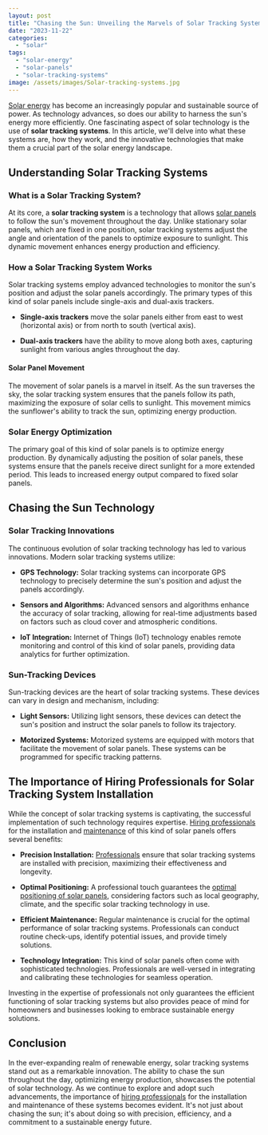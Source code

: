 ```yaml
---
layout: post
title: "Chasing the Sun: Unveiling the Marvels of Solar Tracking Systems"
date: "2023-11-22"
categories: 
  - "solar"
tags: 
  - "solar-energy"
  - "solar-panels"
  - "solar-tracking-systems"
image: /assets/images/Solar-tracking-systems.jpg
---
```


[Solar energy](/understanding-solar-panel-energy/) has become an increasingly popular and sustainable source of power. As technology advances, so does our ability to harness the sun's energy more efficiently. One fascinating aspect of solar technology is the use of **solar tracking systems**. In this article, we'll delve into what these systems are, how they work, and the innovative technologies that make them a crucial part of the solar energy landscape.

## Understanding Solar Tracking Systems

### What is a Solar Tracking System?

At its core, a **solar tracking system** is a technology that allows [solar panels](/solar-panel-types/) to follow the sun's movement throughout the day. Unlike stationary solar panels, which are fixed in one position, solar tracking systems adjust the angle and orientation of the panels to optimize exposure to sunlight. This dynamic movement enhances energy production and efficiency.

### How a Solar Tracking System Works

Solar tracking systems employ advanced technologies to monitor the sun's position and adjust the solar panels accordingly. The primary types of this kind of solar panels include single-axis and dual-axis trackers.

- **Single-axis trackers** move the solar panels either from east to west (horizontal axis) or from north to south (vertical axis).

- **Dual-axis trackers** have the ability to move along both axes, capturing sunlight from various angles throughout the day.

#### Solar Panel Movement

The movement of solar panels is a marvel in itself. As the sun traverses the sky, the solar tracking system ensures that the panels follow its path, maximizing the exposure of solar cells to sunlight. This movement mimics the sunflower's ability to track the sun, optimizing energy production.

### Solar Energy Optimization

The primary goal of this kind of solar panels is to optimize energy production. By dynamically adjusting the position of solar panels, these systems ensure that the panels receive direct sunlight for a more extended period. This leads to increased energy output compared to fixed solar panels.

## Chasing the Sun Technology

### Solar Tracking Innovations

The continuous evolution of solar tracking technology has led to various innovations. Modern solar tracking systems utilize:

- **GPS Technology:** Solar tracking systems can incorporate GPS technology to precisely determine the sun's position and adjust the panels accordingly.

- **Sensors and Algorithms:** Advanced sensors and algorithms enhance the accuracy of solar tracking, allowing for real-time adjustments based on factors such as cloud cover and atmospheric conditions.

- **IoT Integration:** Internet of Things (IoT) technology enables remote monitoring and control of this kind of solar panels, providing data analytics for further optimization.

### Sun-Tracking Devices

Sun-tracking devices are the heart of solar tracking systems. These devices can vary in design and mechanism, including:

- **Light Sensors:** Utilizing light sensors, these devices can detect the sun's position and instruct the solar panels to follow its trajectory.

- **Motorized Systems:** Motorized systems are equipped with motors that facilitate the movement of solar panels. These systems can be programmed for specific tracking patterns.

## The Importance of Hiring Professionals for Solar Tracking System Installation

While the concept of solar tracking systems is captivating, the successful implementation of such technology requires expertise. [Hiring professionals](/how-to-choose-right-solar-installer/) for the installation and [maintenance](/how-to-clean-solar-panels/) of this kind of solar panels offers several benefits:

- **Precision Installation:** [Professionals](/) ensure that solar tracking systems are installed with precision, maximizing their effectiveness and longevity.

- **Optimal Positioning:** A professional touch guarantees the [optimal positioning of solar panels](/optimal-solar-angle/), considering factors such as local geography, climate, and the specific solar tracking technology in use.

- **Efficient Maintenance:** Regular maintenance is crucial for the optimal performance of solar tracking systems. Professionals can conduct routine check-ups, identify potential issues, and provide timely solutions.

- **Technology Integration:** This kind of solar panels often come with sophisticated technologies. Professionals are well-versed in integrating and calibrating these technologies for seamless operation.

Investing in the expertise of professionals not only guarantees the efficient functioning of solar tracking systems but also provides peace of mind for homeowners and businesses looking to embrace sustainable energy solutions.

## Conclusion

In the ever-expanding realm of renewable energy, solar tracking systems stand out as a remarkable innovation. The ability to chase the sun throughout the day, optimizing energy production, showcases the potential of solar technology. As we continue to explore and adopt such advancements, the importance of [hiring professionals](/professional-solar-installers/) for the installation and maintenance of these systems becomes evident. It's not just about chasing the sun; it's about doing so with precision, efficiency, and a commitment to a sustainable energy future.
